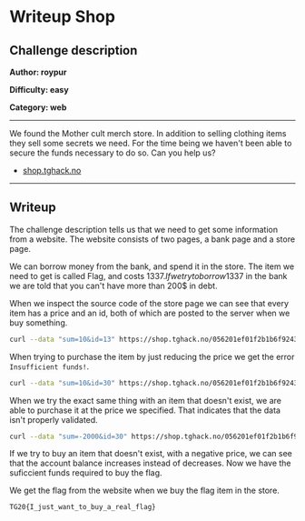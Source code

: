 # Writeup Shop

## Challenge description
**Author: roypur**

**Difficulty: easy**

**Category: web**

---

We found the Mother cult merch store. In addition to selling clothing items they sell some secrets we need.
For the time being we haven't been able to secure the funds necessary to do so. Can you help us?

- [shop.tghack.no](https://shop.tghack.no)

---

## Writeup

The challenge description tells us that we need to get some information from a website.
The website consists of two pages, a bank page and a store page.

We can borrow money from the bank, and spend it in the store.
The item we need to get is called Flag, and costs 1337$.
If we try to borrow 1337$ in the bank we are told that you can't have more than 200$ in debt.

When we inspect the source code of the store page
we can see that every item has a price and an id, both of which are posted to the server when we buy something.

```bash
curl --data "sum=10&id=13" https://shop.tghack.no/056201ef01f2b1b6f92430e24c10247ce66a9174d67865c32292b7b2d3c20227/store
```

When trying to purchase the item by just reducing the price we get the error `Insufficient funds!`.


```bash
curl --data "sum=10&id=30" https://shop.tghack.no/056201ef01f2b1b6f92430e24c10247ce66a9174d67865c32292b7b2d3c20227/store
```

When we try the exact same thing with an item that doesn't exist, we are able to purchase it at the price we specified.
That indicates that the data isn't properly validated.


```bash
curl --data "sum=-2000&id=30" https://shop.tghack.no/056201ef01f2b1b6f92430e24c10247ce66a9174d67865c32292b7b2d3c20227/store
```

If we try to buy an item that doesn't exist, with a negative price, we can see that the account balance increases instead of decreases.
Now we have the suficcient funds required to buy the flag.

We get the flag from the website when we buy the flag item in the store.

```
TG20{I_just_want_to_buy_a_real_flag}
```
